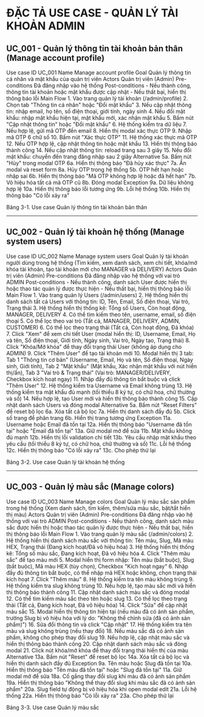 # ĐẶC TẢ USE CASE - QUẢN LÝ TÀI KHOẢN ADMIN

## UC_001 - Quản lý thông tin tài khoản bản thân (Manage account profile)

Use case ID UC_001
Name Manage account profile
Goal Quản lý thông tin cá nhân và mật khẩu của quản trị viên
Actors Quản trị viên (Admin)
Pre-conditions Đã đăng nhập vào hệ thống
Post-conditions - Nếu thành công, thông tin tài khoản hoặc mật khẩu được cập nhật - Nếu thất bại, hiển thị thông báo lỗi
Main Flow 1. Vào trang quản lý tài khoản (/admin/profile) 2. Chọn tab "Thông tin cá nhân" hoặc "Đổi mật khẩu" 3. Nếu cập nhật thông tin: nhập email, họ tên, số điện thoại, giới tính, ngày sinh 4. Nếu đổi mật khẩu: nhập mật khẩu hiện tại, mật khẩu mới, xác nhận mật khẩu 5. Bấm nút "Cập nhật thông tin" hoặc "Đổi mật khẩu" 6. Hệ thống kiểm tra dữ liệu 7. Nếu hợp lệ, gửi mã OTP đến email 8. Hiển thị modal xác thực OTP 9. Nhập mã OTP 6 chữ số 10. Bấm nút "Xác thực OTP" 11. Hệ thống xác thực mã OTP 12. Nếu OTP hợp lệ, cập nhật thông tin hoặc mật khẩu 13. Hiển thị thông báo thành công 14. Nếu cập nhật thông tin: reload trang sau 3 giây 15. Nếu đổi mật khẩu: chuyển đến trang đăng nhập sau 2 giây
Alternative 5a. Bấm nút "Hủy" trong modal OTP
6a. Hiển thị thông báo "Đã hủy xác thực"
7a. Ẩn modal và reset form
8a. Hủy OTP trong hệ thống
5b. OTP hết hạn hoặc nhập sai
6b. Hiển thị thông báo "Mã OTP không hợp lệ hoặc đã hết hạn"
7b. Vô hiệu hóa tất cả mã OTP cũ
8b. Đóng modal
Exception 9a. Dữ liệu không hợp lệ
10a. Hiển thị thông báo lỗi tương ứng
9b. Lỗi hệ thống
10b. Hiển thị thông báo "Có lỗi xảy ra"

Bảng 3-1. Use case Quản lý thông tin tài khoản bản thân

---

## UC_002 - Quản lý tài khoản hệ thống (Manage system users)

Use case ID UC_002
Name Manage system users
Goal Quản lý tài khoản người dùng trong hệ thống (Tìm kiếm, xem danh sách, xem chi tiết, khóa/mở khóa tài khoản, tạo tài khoản mới cho MANAGER và DELIVERY)
Actors Quản trị viên (Admin)
Pre-conditions Đã đăng nhập vào hệ thống với vai trò ADMIN
Post-conditions - Nếu thành công, danh sách User được hiển thị hoặc thao tác quản lý được thực hiện - Nếu thất bại, hiển thị thông báo lỗi
Main Flow 1. Vào trang quản lý Users (/admin/users) 2. Hệ thống hiển thị danh sách tất cả Users với thông tin: ID, Tên, Email, Số điện thoại, Vai trò, Trạng thái 3. Hệ thống hiển thị thống kê: Tổng số Users, Còn hoạt động, MANAGER, DELIVERY 4. Có thể tìm kiếm theo tên, username, email, số điện thoại 5. Có thể lọc theo vai trò (Tất cả, MANAGER, DELIVERY, ADMIN, CUSTOMER) 6. Có thể lọc theo trạng thái (Tất cả, Còn hoạt động, Đã khóa) 7. Click "Xem" để xem chi tiết User (modal hiển thị: ID, Username, Email, Họ và tên, Số điện thoại, Giới tính, Ngày sinh, Vai trò, Ngày tạo, Trạng thái) 8. Click "Khóa/Mở khóa" để thay đổi trạng thái User (không áp dụng cho ADMIN) 9. Click "Thêm User" để tạo tài khoản mới 10. Modal hiển thị 3 tab: Tab 1 "Thông tin cơ bản" (Username, Email, Họ và tên, Số điện thoại, Ngày sinh, Giới tính), Tab 2 "Mật khẩu" (Mật khẩu, Xác nhận mật khẩu với nút hiển thị/ẩn), Tab 3 "Vai trò & Trạng thái" (Vai trò: MANAGER/DELIVERY, Checkbox kích hoạt ngay) 11. Nhập đầy đủ thông tin bắt buộc và click "Thêm User" 12. Hệ thống kiểm tra Username và Email không trùng 13. Hệ thống kiểm tra mật khẩu đủ mạnh (tối thiểu 8 ký tự, có chữ hoa, chữ thường và số) 14. Nếu hợp lệ, tạo User mới và hiển thị thông báo thành công 15. Cập nhật danh sách Users và đóng modal
Alternative 5a. Bấm nút "Reset Filters" để reset bộ lọc 6a. Xóa tất cả bộ lọc 7a. Hiển thị danh sách đầy đủ 5b. Click số trang để phân trang 6b. Hiển thị trang tương ứng
Exception 11a. Username hoặc Email đã tồn tại 12a. Hiển thị thông báo "Username đã tồn tại" hoặc "Email đã tồn tại" 13a. Giữ modal mở để sửa 11b. Mật khẩu không đủ mạnh 12b. Hiển thị lỗi validation chi tiết 13b. Yêu cầu nhập mật khẩu theo yêu cầu (tối thiểu 8 ký tự, có chữ hoa, chữ thường và số) 11c. Lỗi hệ thống 12c. Hiển thị thông báo "Có lỗi xảy ra" 13c. Cho phép thử lại

Bảng 3-2. Use case Quản lý tài khoản hệ thống

---

## UC_003 - Quản lý màu sắc (Manage colors)

Use case ID UC_003
Name Manage colors
Goal Quản lý màu sắc sản phẩm trong hệ thống (Xem danh sách, tìm kiếm, thêm/sửa màu sắc, bật/tắt hiển thị màu)
Actors Quản trị viên (Admin)
Pre-conditions Đã đăng nhập vào hệ thống với vai trò ADMIN
Post-conditions - Nếu thành công, danh sách màu sắc được hiển thị hoặc thao tác quản lý được thực hiện - Nếu thất bại, hiển thị thông báo lỗi
Main Flow 1. Vào trang quản lý màu sắc (/admin/colors) 2. Hệ thống hiển thị danh sách màu sắc với thông tin: Tên màu, Slug, Mã màu HEX, Trạng thái (Đang kích hoạt/Đã vô hiệu hóa) 3. Hệ thống hiển thị thống kê: Tổng số màu sắc, Đang kích hoạt, Đã vô hiệu hóa 4. Click "Thêm màu sắc" để tạo màu mới 5. Modal hiển thị form nhập: Tên màu (bắt buộc), Slug (bắt buộc), Mã màu HEX (tùy chọn), Checkbox "Kích hoạt ngay" 6. Nhập đầy đủ thông tin bắt buộc, có thể nhập mã HEX hoặc không, chọn trạng thái kích hoạt 7. Click "Thêm màu" 8. Hệ thống kiểm tra tên màu không trùng 9. Hệ thống kiểm tra slug không trùng 10. Nếu hợp lệ, tạo màu sắc mới và hiển thị thông báo thành công 11. Cập nhật danh sách màu sắc và đóng modal 12. Có thể tìm kiếm màu sắc theo tên hoặc slug 13. Có thể lọc theo trạng thái (Tất cả, Đang kích hoạt, Đã vô hiệu hóa) 14. Click "Sửa" để cập nhật màu sắc 15. Modal hiển thị thông tin hiện tại (nếu màu đã có ảnh sản phẩm, trường Slug bị vô hiệu hóa với lý do: "Không thể chỉnh sửa (đã có ảnh sản phẩm)") 16. Sửa đổi thông tin và click "Cập nhật" 17. Hệ thống kiểm tra tên màu và slug không trùng (nếu thay đổi) 18. Nếu màu sắc đã có ảnh sản phẩm, không cho phép thay đổi slug 19. Nếu hợp lệ, cập nhật màu sắc và hiển thị thông báo thành công 20. Cập nhật danh sách màu sắc và đóng modal 21. Click nút khóa/mở khóa để thay đổi trạng thái hiển thị của màu
Alternative 13a. Bấm nút "Reset" để reset bộ lọc 14a. Xóa tất cả bộ lọc và hiển thị danh sách đầy đủ
Exception 9a. Tên màu hoặc Slug đã tồn tại 10a. Hiển thị thông báo "Tên màu đã tồn tại" hoặc "Slug đã tồn tại" 11a. Giữ modal mở để sửa 18a. Cố gắng thay đổi slug khi màu đã có ảnh sản phẩm 19a. Hiển thị thông báo "Không thể thay đổi slug khi màu sắc đã có ảnh sản phẩm" 20a. Slug field tự động bị vô hiệu hóa khi open modal edit 21a. Lỗi hệ thống 22a. Hiển thị thông báo "Có lỗi xảy ra" 23a. Cho phép thử lại

Bảng 3-3. Use case Quản lý màu sắc
